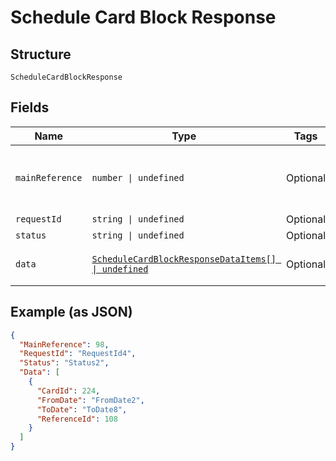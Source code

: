 
# Schedule Card Block Response

## Structure

`ScheduleCardBlockResponse`

## Fields

| Name | Type | Tags | Description |
|  --- | --- | --- | --- |
| `mainReference` | `number \| undefined` | Optional | Reference number for tracking the execution of the request.<br>Note: Reference will be empty for status 9006 and 9012 i.e., request for all the cards failed. |
| `requestId` | `string \| undefined` | Optional | API Request ID |
| `status` | `string \| undefined` | Optional | Overall Status of the API call |
| `data` | [`ScheduleCardBlockResponseDataItems[] \| undefined`](../../doc/models/schedule-card-block-response-data-items.md) | Optional | List of SubmittedScheduleCardBlockCard entity. |

## Example (as JSON)

```json
{
  "MainReference": 98,
  "RequestId": "RequestId4",
  "Status": "Status2",
  "Data": [
    {
      "CardId": 224,
      "FromDate": "FromDate2",
      "ToDate": "ToDate8",
      "ReferenceId": 108
    }
  ]
}
```

